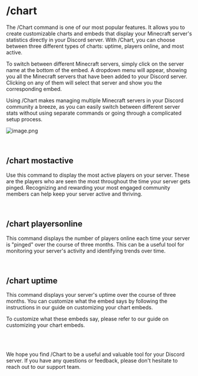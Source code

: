 # /chart

The /Chart command is one of our most popular features. It allows you to create customizable charts and embeds that display your Minecraft server's statistics directly in your Discord server. With /Chart, you can choose between three different types of charts: uptime, players online, and most active.

To switch between different Minecraft servers, simply click on the server name at the bottom of the embed. A dropdown menu will appear, showing you all the Minecraft servers that have been added to your Discord server. Clicking on any of them will select that server and show you the corresponding embed.

Using /Chart makes managing multiple Minecraft servers in your Discord community a breeze, as you can easily switch between different server stats without using separate commands or going through a complicated setup process.

![image.png](https://cdn.discordapp.com/attachments/1086041829998329856/1086041877557559446/Screenshot_2023-03-16_at_21.42.00.png)

<br>


## /chart mostactive

Use this command to display the most active players on your server. These are the players who are seen the most throughout the time your server gets pinged. Recognizing and rewarding your most engaged community members can help keep your server active and thriving.

<br>


## /chart playersonline

This command displays the number of players online each time your server is "pinged" over the course of three months. This can be a useful tool for monitoring your server's activity and identifying trends over time.

<br>


## /chart uptime

This command displays your server's uptime over the course of three months. You can customize what the embed says by following the instructions in our guide on customizing your chart embeds.

To customize what these embeds say, please refer to our guide on customizing your chart embeds.

<br>
<br>


We hope you find /Chart to be a useful and valuable tool for your Discord server. If you have any questions or feedback, please don't hesitate to reach out to our support team.